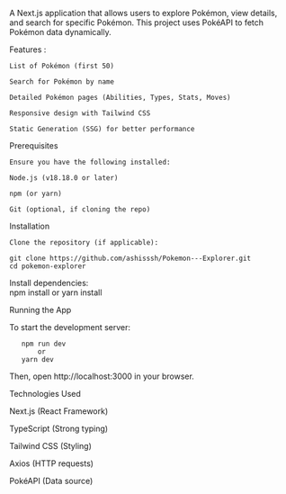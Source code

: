 A Next.js application that allows users to explore Pokémon, view details, and search for specific Pokémon. This project uses PokéAPI to fetch Pokémon data dynamically.

Features :

    List of Pokémon (first 50)

    Search for Pokémon by name

    Detailed Pokémon pages (Abilities, Types, Stats, Moves)

    Responsive design with Tailwind CSS

    Static Generation (SSG) for better performance


Prerequisites

    Ensure you have the following installed:

    Node.js (v18.18.0 or later)

    npm (or yarn)

    Git (optional, if cloning the repo)  

Installation

    Clone the repository (if applicable):

    git clone https://github.com/ashisssh/Pokemon---Explorer.git
    cd pokemon-explorer

Install dependencies:  
     npm install
         or
     yarn install  


Running the App

To start the development server:

       npm run dev
           or
       yarn dev

Then, open http://localhost:3000 in your browser.     


Technologies Used

Next.js (React Framework)

TypeScript (Strong typing)

Tailwind CSS (Styling)

Axios (HTTP requests)

PokéAPI (Data source)